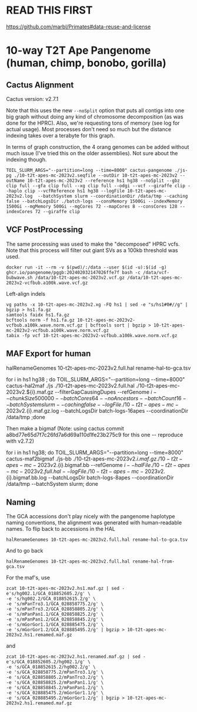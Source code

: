 # READ THIS FIRST

https://github.com/marbl/Primates#data-reuse-and-license

# 10-way T2T Ape Pangenome (human, chimp, bonobo, gorilla)

## Cactus Alignment

Cactus version: v2.7.1

Note that this uses the new `--noSplit` option that puts all contigs into one big graph without doing any kind of chromosome decomposition (as was done for the HPRC).  Also, we're requesting tons of memory (see log for actual usage).  Most processes don't need so much but the distance indexing takes over a terabyte for this graph. 

In terms of graph construction, the 4 orang genomes can be added without much issue (I've tried this on the older assemblies). Not sure about the indexing though.  

```
TOIL_SLURM_ARGS="--partition=long --time=8000" cactus-pangenome ./js-pg ./10-t2t-apes-mc-2023v2.seqfile --outDir 10-t2t-apes-mc-2023v2 --outName 10-t2t-apes-mc-2023v2 --reference hs1 hg38 --noSplit --gbz clip full --gfa clip full --xg clip full --odgi --vcf --giraffe clip --haplo clip --vcfReference hs1 hg38 --logFile 10-t2t-apes-mc-2023v2.log  --batchSystem slurm --coordinationDir /data/tmp --caching false --batchLogsDir ./batch-logs --consMemory 1500Gi --indexMemory 1500Gi --mgMemory 500Gi --mgCores 72 --mapCores 8 --consCores 128 --indexCores 72 --giraffe clip
```

## VCF PostProcessing

The same processing was used to make the "decomposed" HPRC vcfs.  Note that this process will filter out giant SVs as a 100kb threshold was used.

```
docker run -it --rm -v $(pwd)/:/data --user $(id -u):$(id -g) ghcr.io/pangenome/pggb:202402032147026ffe7f bash -c /data/vcf-bubwave.sh /data/10-t2t-apes-mc-2023v2.vcf.gz /data/10-t2t-apes-mc-2023v2-vcfbub.a100k.wave.vcf.gz
```

Left-align indels

```
vg paths -x 10-t2t-apes-mc-2023v2.xg -FQ hs1 | sed -e "s/hs1#0#//g" | bgzip > hs1.fa.gz
samtools faidx hs1.fa.gz
bcftools norm -f hs1.fa.gz 10-t2t-apes-mc-2023v2-vcfbub.a100k.wave.norm.vcf.gz | bcftools sort | bgzip > 10-t2t-apes-mc-2023v2-vcfbub.a100k.wave.norm.vcf.gz
tabix -fp vcf 10-t2t-apes-mc-2023v2-vcfbub.a100k.wave.norm.vcf.gz
```

## MAF Export for human

halRenameGenomes 10-t2t-apes-mc-2023v2.full.hal rename-hal-to-gca.tsv

for i in hs1 hg38 ; do TOIL_SLURM_ARGS="--partition=long --time=8000" cactus-hal2maf ./js ./10-t2t-apes-mc-2023v2.full.hal ./10-t2t-apes-mc-2023v2.${i}.maf.gz  --filterGapCausingDupes --refGenome $i --chunkSize 500000 --batchCores 64 --noAncestors --batchCount 16  --batchSystem slurm --caching false --logFile ./10-t2t-apes-mc-2023v2.${i}.maf.gz.log --batchLogsDir batch-logs-16apes --coordinationDir /data/tmp ;done

Then make a bigmaf (Note: using cactus commit a8bd77e65d7f7c26fd7a6d69a110d1fe23b275c9 for this one -- reproduce with v2.7.2)

for i in hs1 hg38; do TOIL_SLURM_ARGS="--partition=long --time=8000" cactus-maf2bigmaf ./js-bb ./10-t2t-apes-mc-2023v2.${i}.maf.gz ./10-t2t-apes-mc-2023v2.${i}.bigmaf.bb --refGenome $i --halFile ./10-t2t-apes-mc-2023v2.full.hal --logFile ./10-t2t-apes-mc-2023v2.${i}.bigmaf.bb.log  --batchLogsDir batch-logs-8apes --coordinationDir /data/tmp --batchSystem slurm; done


## Naming

The GCA accessions don't play nicely with the pangenome haplotype naming conventions, the alignment was generated with human-readable names.  To flip back to accessions in the HAL

```
halRenameGenomes 10-t2t-apes-mc-2023v2.full.hal rename-hal-to-gca.tsv
```

And to go back
```
halRenameGenomes 10-t2t-apes-mc-2023v2.full.hal rename-hal-from-gca.tsv
```

For the maf's, use

```
zcat 10-t2t-apes-mc-2023v2.hs1.maf.gz | sed -e's/hg002.1/GCA_018852605.2/g' \
-e 's/hg002.2/GCA_018852615.2/g' \
-e 's/mPanTro3.1/GCA_028858775.2/g' \
-e 's/mPanTro3.2/GCA_028858805.2/g' \
-e 's/mPanPan1.1/GCA_028858825.2/g' \
-e 's/mPanPan1.2/GCA_028858845.2/g' \
-e 's/mGorGor1.1/GCA_028885475.2/g' \
-e 's/mGorGor1.2/GCA_028885495.2/g' | bgzip > 10-t2t-apes-mc-2023v2.hs1.remamed.maf.gz
```

and

```
zcat 10-t2t-apes-mc-2023v2.hs1.renamed.maf.gz | sed -e's/GCA_018852605.2/hg002.1/g' \
-e 's/GCA_018852615.2/hg002.2/g' \
-e 's/GCA_028858775.2/mPanTro3.1/g' \
-e 's/GCA_028858805.2/mPanTro3.2/g' \
-e 's/GCA_028858825.2/mPanPan1.1/g' \
-e 's/GCA_028858845.2/mPanPan1.2/g' \
-e 's/GCA_028885475.2/mGorGor1.1/g' \
-e 's/GCA_028885495.2/mGorGor1.2/g' | bgzip > 10-t2t-apes-mc-2023v2.hs1.remamed.maf.gz
```
